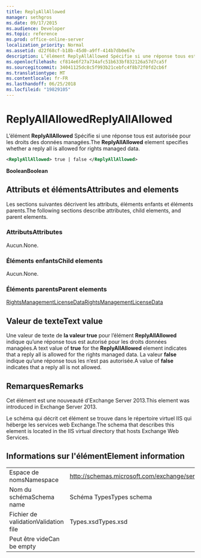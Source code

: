 ```yaml
---
title: ReplyAllAllowed
manager: sethgros
ms.date: 09/17/2015
ms.audience: Developer
ms.topic: reference
ms.prod: office-online-server
localization_priority: Normal
ms.assetid: d22f68cf-b18b-45d0-a9ff-414b7db0e67e
description: L’élément ReplyAllAllowed Spécifie si une réponse tous est autorisée pour les droits des données managées.
ms.openlocfilehash: cf814e6f27a734afc51b633bf832126a57d7ca5f
ms.sourcegitcommit: 34041125dc8c5f993b21cebfc4f8b72f0fd2cb6f
ms.translationtype: MT
ms.contentlocale: fr-FR
ms.lasthandoff: 06/25/2018
ms.locfileid: "19829105"
---
```

# <a name="replyallallowed"></a><span data-ttu-id="72516-103">ReplyAllAllowed</span><span class="sxs-lookup"><span data-stu-id="72516-103">ReplyAllAllowed</span></span>

<span data-ttu-id="72516-104">L’élément **ReplyAllAllowed** Spécifie si une réponse tous est autorisée pour les droits des données managées.</span><span class="sxs-lookup"><span data-stu-id="72516-104">The **ReplyAllAllowed** element specifies whether a reply all is allowed for rights managed data.</span></span> 
  
```XML
<ReplyAllAllowed> true | false </ReplyAllAllowed>
```

 <span data-ttu-id="72516-105">**Boolean**</span><span class="sxs-lookup"><span data-stu-id="72516-105">**Boolean**</span></span>
## <a name="attributes-and-elements"></a><span data-ttu-id="72516-106">Attributs et éléments</span><span class="sxs-lookup"><span data-stu-id="72516-106">Attributes and elements</span></span>

<span data-ttu-id="72516-107">Les sections suivantes décrivent les attributs, éléments enfants et éléments parents.</span><span class="sxs-lookup"><span data-stu-id="72516-107">The following sections describe attributes, child elements, and parent elements.</span></span>
  
### <a name="attributes"></a><span data-ttu-id="72516-108">Attributs</span><span class="sxs-lookup"><span data-stu-id="72516-108">Attributes</span></span>

<span data-ttu-id="72516-109">Aucun.</span><span class="sxs-lookup"><span data-stu-id="72516-109">None.</span></span>
  
### <a name="child-elements"></a><span data-ttu-id="72516-110">Éléments enfants</span><span class="sxs-lookup"><span data-stu-id="72516-110">Child elements</span></span>

<span data-ttu-id="72516-111">Aucun.</span><span class="sxs-lookup"><span data-stu-id="72516-111">None.</span></span>
  
### <a name="parent-elements"></a><span data-ttu-id="72516-112">Éléments parents</span><span class="sxs-lookup"><span data-stu-id="72516-112">Parent elements</span></span>

[<span data-ttu-id="72516-113">RightsManagementLicenseData</span><span class="sxs-lookup"><span data-stu-id="72516-113">RightsManagementLicenseData</span></span>](rightsmanagementlicensedata.md)
  
## <a name="text-value"></a><span data-ttu-id="72516-114">Valeur de texte</span><span class="sxs-lookup"><span data-stu-id="72516-114">Text value</span></span>

<span data-ttu-id="72516-115">Une valeur de texte de **la valeur true** pour l’élément **ReplyAllAllowed** indique qu’une réponse tous est autorisé pour les droits données managées.</span><span class="sxs-lookup"><span data-stu-id="72516-115">A text value of **true** for the **ReplyAllAllowed** element indicates that a reply all is allowed for the rights managed data.</span></span> <span data-ttu-id="72516-116">La valeur **false** indique qu’une réponse tous les n’est pas autorisée.</span><span class="sxs-lookup"><span data-stu-id="72516-116">A value of **false** indicates that a reply all is not allowed.</span></span> 
  
## <a name="remarks"></a><span data-ttu-id="72516-117">Remarques</span><span class="sxs-lookup"><span data-stu-id="72516-117">Remarks</span></span>

<span data-ttu-id="72516-118">Cet élément est une nouveauté d'Exchange Server 2013.</span><span class="sxs-lookup"><span data-stu-id="72516-118">This element was introduced in Exchange Server 2013.</span></span>
  
<span data-ttu-id="72516-119">Le schéma qui décrit cet élément se trouve dans le répertoire virtuel IIS qui héberge les services web Exchange.</span><span class="sxs-lookup"><span data-stu-id="72516-119">The schema that describes this element is located in the IIS virtual directory that hosts Exchange Web Services.</span></span>
  
## <a name="element-information"></a><span data-ttu-id="72516-120">Informations sur l'élément</span><span class="sxs-lookup"><span data-stu-id="72516-120">Element information</span></span>

|||
|:-----|:-----|
|<span data-ttu-id="72516-121">Espace de noms</span><span class="sxs-lookup"><span data-stu-id="72516-121">Namespace</span></span>  <br/> |http://schemas.microsoft.com/exchange/services/2006/types  <br/> |
|<span data-ttu-id="72516-122">Nom du schéma</span><span class="sxs-lookup"><span data-stu-id="72516-122">Schema name</span></span>  <br/> |<span data-ttu-id="72516-123">Schéma Types</span><span class="sxs-lookup"><span data-stu-id="72516-123">Types schema</span></span>  <br/> |
|<span data-ttu-id="72516-124">Fichier de validation</span><span class="sxs-lookup"><span data-stu-id="72516-124">Validation file</span></span>  <br/> |<span data-ttu-id="72516-125">Types.xsd</span><span class="sxs-lookup"><span data-stu-id="72516-125">Types.xsd</span></span>  <br/> |
|<span data-ttu-id="72516-126">Peut être vide</span><span class="sxs-lookup"><span data-stu-id="72516-126">Can be empty</span></span>  <br/> ||
   

